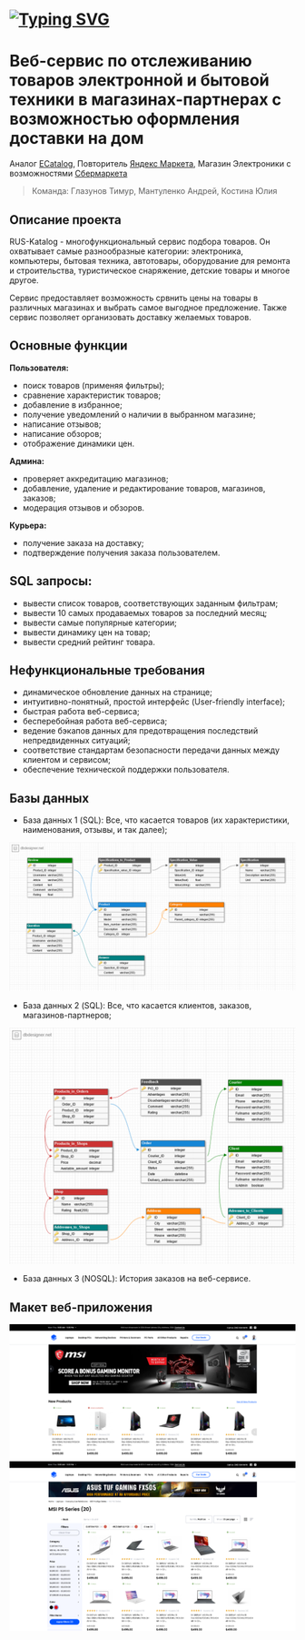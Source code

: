 # [![Typing SVG](https://readme-typing-svg.herokuapp.com?size=40&color=%2336BCF7&lines=RUS-Katalog)](https://git.io/typing-svg)
# Веб-сервис по отслеживанию товаров электронной и бытовой техники в магазинах-партнерах с возможностью оформления доставки на дом
Аналог [ECatalog](https://vk.com/ekatalog.official), 
Повторитель [Яндекс Маркета](https://market.yandex.ru), 
Магазин Электроники с возможностями [Сбермаркета](https://sbermarket.ru)
> Команда: Глазунов Тимур, Мантуленко Андрей, Костина Юлия

## Описание проекта

RUS-Katalog - многофункциональный сервис подбора товаров. Он охватывает самые разнообразные категории: электроника, компьютеры, бытовая техника, автотовары, оборудование для ремонта и строительства, туристическое снаряжение, детские товары и многое другое.

Сервис предоставляет возможность срвнить цены на товары в различных магазинах и выбрать самое выгодное предложение. Также сервис позволяет организовать доставку желаемых товаров.

## Основные функции

**Пользователя:**

- поиск товаров (применяя фильтры); 
- сравнение характеристик товаров;
- добавление в избранное;
- получение уведомлений о наличии в выбранном магазине;
- написание отзывов;
- написание обзоров;
- отображение динамики цен.

**Админа:**

- проверяет аккредитацию магазинов;
- добавление, удаление и редактирование товаров, магазинов, заказов;
- модерация отзывов и обзоров.


**Курьера:**

- получение заказа на доставку;
- подтверждение получения заказа пользователем.

## SQL запросы:
- вывести список товаров, соответствующих заданным фильтрам;
- вывести 10 самых продаваемых товаров за последний месяц; 
- вывести самые популярные категории;
- вывести динамику цен на товар;
- вывести средний рейтинг товара.

## Нефункциональные требования

- динамическое обновление данных на странице;
- интуитивно-понятный, простой интерфейс (User-friendly interface);
- быстрая работа веб-сервиса;
- бесперебойная работа веб-сервиса;
- ведение бэкапов данных для предотвращения последствий непредвиденных ситуаций;
- соответствие стандартам безопасности передачи данных между клиентом и сервисом;
- обеспечение технической поддержки пользователя.


## Базы данных

- База данных 1 (SQL): Все, что касается товаров (их характеристики, наименования, отзывы, и так далее);

![](/Img/bd1.png)

- База данных 2 (SQL): Все, что касается клиентов, заказов, магазинов-партнеров;

![](/Img/bd2.png)

- База данных 3 (NOSQL): История заказов на веб-сервисе.

## Макет веб-приложения
![](/Img/Home_-_1.png)
![](/Img/Catalog_-_1.png)
